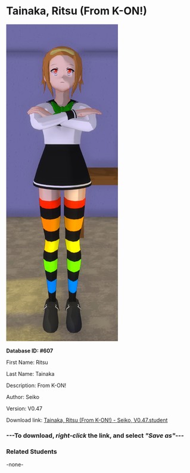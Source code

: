 # Tainaka, Ritsu (From K-ON!)

<img src="Files/Tainaka, Ritsu (From K-ON!).png" title="Tainaka, Ritsu (From K-ON!) - Seiko, V0.47">

**Database ID: #607**

First Name: Ritsu

Last Name: Tainaka

Description: From K-ON!

Author: Seiko

Version: V0.47

Download link: <a href="https://raw.githubusercontent.com/Arbiter1223/Daigaku-Gurashi-Custom-Students/master/Students/Files/Tainaka%2C%20Ritsu%20(From%20K-ON!)%20-%20Seiko%2C%20V0.47.student">Tainaka, Ritsu (From K-ON!) - Seiko, V0.47.student</a>

### ---**To download, _right-click_ the link, and select _"Save as"_**---

### Related Students

-none-
